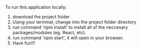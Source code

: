 To run this application locally:

1. download the project folder
2. Using your terminal, change into the project folder directory
3. run command 'npm install' to install all of the neccesary packages/modules (eg. React, etc).
4. run command 'npm start', it will open in your browser.
5. Have fun!!!
